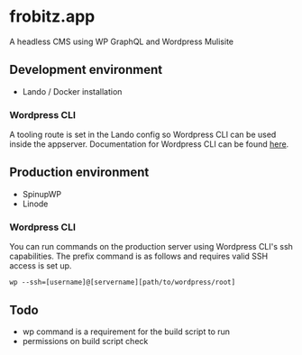 # frobitz.app

A headless CMS using WP GraphQL and Wordpress Mulisite

## Development environment

- Lando / Docker installation

### Wordpress CLI

A tooling route is set in the Lando config so Wordpress CLI can be used inside the appserver. Documentation for Wordpress CLI can be found [here](https://make.wordpress.org/cli/handbook/).

## Production environment

- SpinupWP 
- Linode

### Wordpress CLI

You can run commands on the production server using Wordpress CLI's ssh capabilities. The prefix command is as follows and requires valid SSH access is set up.

```
wp --ssh=[username]@[servername][path/to/wordpress/root]
```


## Todo

- wp command is a requirement for the build script to run
- permissions on build script check
